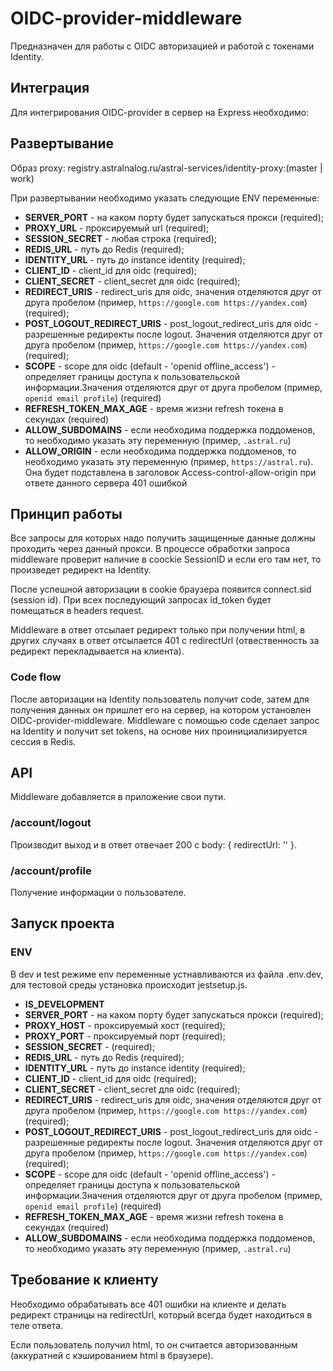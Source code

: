 # OIDC-provider-middleware
Предназначен для работы с OIDC авторизацией и работой с токенами Identity.

## Интеграция
Для интегрирования OIDC-provider в сервер на Express необходимо:


## Развертывание
Образ proxy: registry.astralnalog.ru/astral-services/identity-proxy:(master | work)

При развертывании необходимо указать следующие ENV переменные:
- **SERVER_PORT** - на каком порту будет запускаться прокси (required);
- **PROXY_URL** - проксируемый url (required);
- **SESSION_SECRET** - любая строка (required);
- **REDIS_URL** - путь до Redis (required);
- **IDENTITY_URL** - путь до instance identity (required);
- **CLIENT_ID** - client_id для oidc (required);
- **CLIENT_SECRET** - client_secret для oidc (required);
- **REDIRECT_URIS** - redirect_uris для oidc, значения отделяются друг от друга пробелом (пример, ```https://google.com https://yandex.com```) (required);
- **POST_LOGOUT_REDIRECT_URIS** - post_logout_redirect_uris для oidc - разрешенные редиректы после logout. Значения отделяются друг от друга пробелом (пример, ```https://google.com https://yandex.com```) (required);
- **SCOPE** - scope для oidc (default - 'openid offline_access') - определяет границы доступа к пользовательской информации.Значения отделяются друг от друга пробелом (пример, ```openid email profile```) (required)
- **REFRESH_TOKEN_MAX_AGE** - время жизни refresh токена в секундах (required)
- **ALLOW_SUBDOMAINS** - если необходима поддержка поддоменов, то необходимо указать эту переменную (пример, ```.astral.ru```)
- **ALLOW_ORIGIN** - если необходима поддержка поддоменов, то необходимо указать эту переменную (пример, ```https://astral.ru```). Она будет подставлена в заголовок Access-control-allow-origin при ответе данного сервера 401 ошибкой

## Принцип работы
Все запросы для которых надо получить защищенные данные должны проходить через данный прокси.
В процессе обработки запроса middleware проверит наличие в coockie SessionID и если его там нет, то произведет редирект на Identity.

После успешной авторизации в cookie браузера появится connect.sid (session id). При всех последующий запросах id_token будет помещаться в headers request.

Middleware в ответ отсылает редирект только при получении html, в других случаях в ответ отсылается 401 с redirectUrl (отвественность за редирект перекладывается на клиента).

### Code flow
После авторизации на Identity пользователь получит code, затем для получения данных он пришлет его на сервер, на котором установлен OIDC-provider-middleware.
Middleware с помощью code сделает запрос на Identity и получит set tokens, на основе них проинициализируется сессия в Redis.

## API
Middleware добавляется в приложение свои пути.

### /account/logout
Производит выход и в ответ отвечает 200 с body: { redirectUrl: '' }.

### /account/profile
Получение информации о пользователе.

## Запуск проекта
### ENV

В dev и test режиме env переменные устнавливаются из файла .env.dev, для тестовой среды установка происходит jestsetup.js.

- **IS_DEVELOPMENT**
- **SERVER_PORT** - на каком порту будет запускаться прокси (required);
- **PROXY_HOST** - проксируемый хост (required);
- **PROXY_PORT** - проксируемый порт (required);
- **SESSION_SECRET** - (required);
- **REDIS_URL** - путь до Redis (required);
- **IDENTITY_URL** - путь до instance identity (required);
- **CLIENT_ID** - client_id для oidc (required);
- **CLIENT_SECRET** - client_secret для oidc (required);
- **REDIRECT_URIS** - redirect_uris для oidc, значения отделяются друг от друга пробелом (пример, ```https://google.com https://yandex.com```) (required);
- **POST_LOGOUT_REDIRECT_URIS** - post_logout_redirect_uris для oidc - разрешенные редиректы после logout. Значения отделяются друг от друга пробелом (пример, ```https://google.com https://yandex.com```) (required);
- **SCOPE** - scope для oidc (default - 'openid offline_access') - определяет границы доступа к пользовательской информации.Значения отделяются друг от друга пробелом (пример, ```openid email profile```) (required)
- **REFRESH_TOKEN_MAX_AGE** - время жизни refresh токена в секундах (required)
- **ALLOW_SUBDOMAINS** - если необходима поддержка поддоменов, то необходимо указать эту переменную (пример, ```.astral.ru```)

## Требование к клиенту

Необходимо обрабатывать все 401 ошибки на клиенте и делать редирект страницы на redirectUrl, который всегда будет находиться в теле ответа.

Если пользователь получил html, то он считается авторизованным (аккуратней с кэшированием html в браузере).
